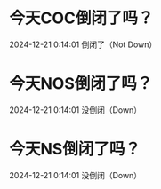 # 今天COC倒闭了吗？

2024-12-21 0:14:01 倒闭了（Not Down）

# 今天NOS倒闭了吗？

2024-12-21 0:14:01 没倒闭（Down）

# 今天NS倒闭了吗？

2024-12-21 0:14:01 没倒闭（Down）

